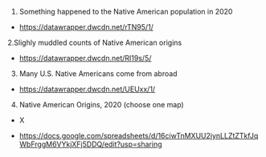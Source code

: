 1. Something happened to the Native American population in 2020
* https://datawrapper.dwcdn.net/rTN95/1/


2.Slighly muddled counts of Native American origins
* https://datawrapper.dwcdn.net/RI19s/5/

3. Many U.S. Native Americans come from abroad
* https://datawrapper.dwcdn.net/UEUxx/1/ 

4. Native American Origins, 2020 (choose one map)
* X

* https://docs.google.com/spreadsheets/d/16ciwTnMXUU2jynLLZtZTkfJqWbFrggM6VYkjXFj5DDQ/edit?usp=sharing 
